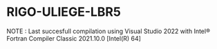 # RIGO-ULIEGE-LBR5

NOTE : Last succesfull compilation using Visual Studio 2022 with Intel® Fortran Compiler Classic 2021.10.0 [Intel(R) 64]
